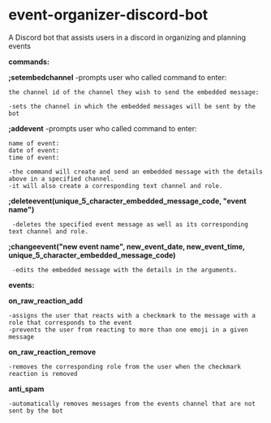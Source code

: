 # event-organizer-discord-bot
A Discord bot that assists users in a discord in organizing and planning events





**commands:**

**;setembedchannel**
    -prompts user who called command to enter:
    
    
    
    the channel id of the channel they wish to send the embedded message:
    
    -sets the channel in which the embedded messages will be sent by the bot
    
**;addevent**
  -prompts user who called command to enter:
  
  
  
    name of event:
    date of event:
    time of event:
    
    -the command will create and send an embedded message with the details above in a specified channel.
    -it will also create a corresponding text channel and role.
    
**;deleteevent(unique_5_character_embedded_message_code, "event name")**
  
  
     -deletes the specified event message as well as its corresponding text channel and role.
  
**;changeevent("new event name", new_event_date, new_event_time, unique_5_character_embedded_message_code)**


     -edits the embedded message with the details in the arguments.
  
**events:**

 **on_raw_reaction_add**
  
  
    -assigns the user that reacts with a checkmark to the message with a role that corresponds to the event
    -prevents the user from reacting to more than one emoji in a given message
    
 **on_raw_reaction_remove**
 
    -removes the corresponding role from the user when the checkmark reaction is removed
    
 **anti_spam**
    
    -automatically removes messages from the events channel that are not sent by the bot
  
